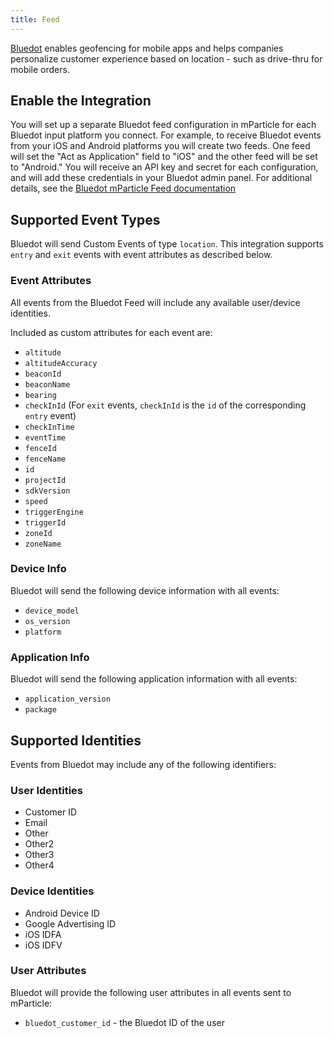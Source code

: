 ```yaml
---
title: Feed
---
```


[Bluedot](https://bluedot.io/) enables geofencing for mobile apps and helps companies personalize customer experience based on location - such as drive-thru for mobile orders.

## Enable the Integration

You will set up a separate Bluedot feed configuration in mParticle for each Bluedot input platform you connect. For example, to receive Bluedot events from your iOS and Android platforms you will create two feeds. One feed will set the "Act as Application" field to "iOS" and the other feed will be set to "Android." You will receive an API key and secret for each configuration, and will  add these credentials in your Bluedot admin panel. For additional details, see the [Bluedot mParticle Feed documentation](https://docs.bluedot.io/integrations/mparticle-integration/)

## Supported Event Types

Bluedot will send Custom Events of type `location`. This integration supports `entry` and `exit` events with event attributes as described below.

### Event Attributes

All events from the Bluedot Feed will include any available user/device identities.

Included as custom attributes for each event are:
	
* `altitude`
* `altitudeAccuracy`
* `beaconId`
* `beaconName`
* `bearing`
* `checkInId` (For `exit` events, `checkInId` is the `id` of the corresponding `entry` event)
* `checkInTime`
* `eventTime`
* `fenceId`
* `fenceName`
* `id`
* `projectId`
* `sdkVersion`
* `speed`
* `triggerEngine`
* `triggerId`
* `zoneId`
* `zoneName`

### Device Info

Bluedot will send the following device information with all events:

* `device_model`
* `os_version`
* `platform`

### Application Info

Bluedot will send the following application information with all events:

* `application_version`
* `package`

## Supported Identities

Events from Bluedot may include any of the following identifiers:

### User Identities

* Customer ID
* Email
* Other
* Other2
* Other3
* Other4

### Device Identities

* Android Device ID
* Google Advertising ID
* iOS IDFA
* iOS IDFV

### User Attributes

Bluedot will provide the following user attributes in all events sent to mParticle:

* `bluedot_customer_id` - the Bluedot ID of the user